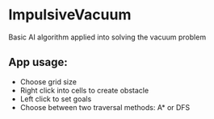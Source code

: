 # ImpulsiveVacuum
Basic AI algorithm applied into solving the vacuum problem

## App usage:
- Choose grid size
- Right click into cells to create obstacle
- Left click to set goals
- Choose between two traversal methods: A* or DFS

